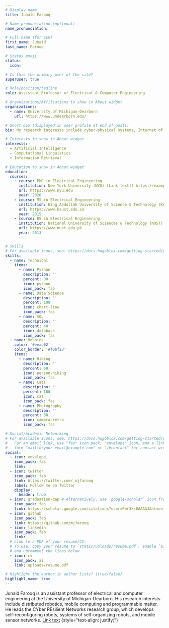 ```yaml
---
# Display name
title: Junaid Farooq

# Name pronunciation (optional)
name_pronunciation:

# Full name (for SEO)
first_name: Junaid
last_name: Farooq

# Status emoji
status:
  icon:

# Is this the primary user of the site?
superuser: true

# Role/position/tagline
role: Assistant Professor of Electrical & Computer Engineering

# Organizations/Affiliations to show in About widget
organizations:
  - name: University of Michigan-Dearborn
    url: https://www.umdearborn.edu/

# Short bio (displayed in user profile at end of posts)
bio: My research interests include cyber-physical systems, Internet of things (IoT) and resilient networks.

# Interests to show in About widget
interests:
  - Artificial Intelligence
  - Computational Linguistics
  - Information Retrieval

# Education to show in About widget
education:
  courses:
    - course: PhD in Electrical Engineering
      institution: New York University (NYU) [Link text]( https://example.com)
      url: https://www.nyu.edu
      year: 2020
    - course: MS in Electrical Engineering
      institution: King Abdullah University of Science & Technology (KAUST)
      url: https://www.kaust.edu.sa
      year: 2015
    - course: BS in Electrical Engineering
      institution: National University of Sciences & Technology (NUST)
      url: https://www.nust.edu.pk
      year: 2013


# Skills
# For available icons, see: https://docs.hugoblox.com/getting-started/page-builder/#icons
skills:
  - name: Technical
    items:
      - name: Python
        description: ''
        percent: 80
        icon: python
        icon_pack: fab
      - name: Data Science
        description: ''
        percent: 100
        icon: chart-line
        icon_pack: fas
      - name: SQL
        description: ''
        percent: 40
        icon: database
        icon_pack: fas
  - name: Hobbies
    color: '#eeac02'
    color_border: '#f0bf23'
    items:
      - name: Hiking
        description: ''
        percent: 60
        icon: person-hiking
        icon_pack: fas
      - name: Cats
        description: ''
        percent: 100
        icon: cat
        icon_pack: fas
      - name: Photography
        description: ''
        percent: 80
        icon: camera-retro
        icon_pack: fas

# Social/Academic Networking
# For available icons, see: https://docs.hugoblox.com/getting-started/page-builder/#icons
#   For an email link, use "fas" icon pack, "envelope" icon, and a link in the
#   form "mailto:your-email@example.com" or "/#contact" for contact widget.
social:
  - icon: envelope
    icon_pack: fas
    link:
  - icon: twitter
    icon_pack: fab
    link: https://twitter.com/_mjfarooq
    label: Follow me on Twitter
    display:
      header: true
  - icon: graduation-cap # Alternatively, use `google-scholar` icon from `ai` icon pack
    icon_pack: fas
    link: https://scholar.google.com/citations?user=Per3ks8AAAAJ&hl=en
  - icon: github
    icon_pack: fab
    link: https://github.com/mjfarooq
  - icon: linkedin
    icon_pack: fab
    link:
  # Link to a PDF of your resume/CV.
  # To use: copy your resume to `static/uploads/resume.pdf`, enable `ai` icons in `params.yaml`,
  # and uncomment the lines below.
  - icon: cv
    icon_pack: ai
    link: uploads/resume.pdf

# Highlight the author in author lists? (true/false)
highlight_name: true
---
```


Junaid Farooq is an assistant professor of electrical and computer engineering at the University of Michigan-Dearborn. His research interests include distributed robotics, mobile computing and programmable matter. He leads the CYber REsilient Networks research group, which develops self-reconfiguring robots, systems of self-organizing robots, and mobile sensor networks.  [Link text]( https://example.com)
{style="text-align: justify;"}
